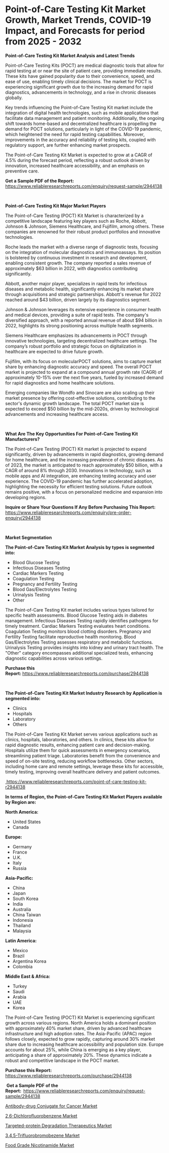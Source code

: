 <p><h1>Point-of-Care Testing Kit Market Growth, Market Trends, COVID-19 Impact, and Forecasts for period from 2025 - 2032</h1></p><p><strong>Point-of-Care Testing Kit Market Analysis and Latest Trends</strong></p>
<p><p>Point-of-Care Testing Kits (POCT) are medical diagnostic tools that allow for rapid testing at or near the site of patient care, providing immediate results. These kits have gained popularity due to their convenience, speed, and ease of use, enabling timely clinical decisions. The market for POCT is experiencing significant growth due to the increasing demand for rapid diagnostics, advancements in technology, and a rise in chronic diseases globally.</p><p>Key trends influencing the Point-of-Care Testing Kit market include the integration of digital health technologies, such as mobile applications that facilitate data management and patient monitoring. Additionally, the ongoing shift towards home-based and decentralized healthcare is propelling the demand for POCT solutions, particularly in light of the COVID-19 pandemic, which heightened the need for rapid testing capabilities. Moreover, improvements in the accuracy and reliability of testing kits, coupled with regulatory support, are further enhancing market prospects. </p><p>The Point-of-Care Testing Kit Market is expected to grow at a CAGR of 4.5% during the forecast period, reflecting a robust outlook driven by innovation, increased healthcare accessibility, and an emphasis on preventive care.</p></p>
<p><strong>Get a Sample PDF of the Report:&nbsp;</strong> <a href="https://www.reliableresearchreports.com/enquiry/request-sample/2944138?utm_campaign=34&utm_medium=2&utm_source=Github&utm_content=ia&utm_term=15032025&utm_id=point-of-care-testing-kit">https://www.reliableresearchreports.com/enquiry/request-sample/2944138</a></p>
<p>&nbsp;</p>
<p><strong>Point-of-Care Testing Kit Major Market Players</strong></p>
<p><p>The Point-of-Care Testing (POCT) Kit Market is characterized by a competitive landscape featuring key players such as Roche, Abbott, Johnson & Johnson, Siemens Healthcare, and Fujifilm, among others. These companies are renowned for their robust product portfolios and innovative technologies.</p><p>Roche leads the market with a diverse range of diagnostic tests, focusing on the integration of molecular diagnostics and immunoassays. Its position is bolstered by continuous investment in research and development, enabling consistent growth. The company reported a sales revenue of approximately $63 billion in 2022, with diagnostics contributing significantly.</p><p>Abbott, another major player, specializes in rapid tests for infectious diseases and metabolic health, significantly enhancing its market share through acquisitions and strategic partnerships. Abbott's revenue for 2022 reached around $43 billion, driven largely by its diagnostics segment.</p><p>Johnson & Johnson leverages its extensive experience in consumer health and medical devices, providing a suite of rapid tests. The company's diversified approach, with a reported annual revenue of about $94 billion in 2022, highlights its strong positioning across multiple health segments.</p><p>Siemens Healthcare emphasizes its advancements in POCT through innovative technologies, targeting decentralized healthcare settings. The company’s robust portfolio and strategic focus on digitalization in healthcare are expected to drive future growth.</p><p>Fujifilm, with its focus on molecularPOCT solutions, aims to capture market share by enhancing diagnostic accuracy and speed. The overall POCT market is projected to expand at a compound annual growth rate (CAGR) of approximately 10-15% over the next five years, fueled by increased demand for rapid diagnostics and home healthcare solutions.</p><p>Emerging companies like Wondfo and Sinocare are also scaling up their market presence by offering cost-effective solutions, contributing to the sector's dynamic growth landscape. The total POCT market size is expected to exceed $50 billion by the mid-2020s, driven by technological advancements and increasing healthcare access.</p></p>
<p>&nbsp;</p>
<p><strong>What Are The Key Opportunities For Point-of-Care Testing Kit Manufacturers?</strong></p>
<p><p>The Point-of-Care Testing (POCT) Kit market is projected to expand significantly, driven by advancements in rapid diagnostics, growing demand for home healthcare, and the increasing prevalence of chronic diseases. As of 2023, the market is anticipated to reach approximately $50 billion, with a CAGR of around 8% through 2030. Innovations in technology, such as mobile apps and AI integration, are enhancing testing accuracy and user experience. The COVID-19 pandemic has further accelerated adoption, highlighting the necessity for efficient testing solutions. Future outlook remains positive, with a focus on personalized medicine and expansion into developing regions.</p></p>
<p><strong>Inquire or Share Your Questions If Any Before Purchasing This Report:</strong> <a href="https://www.reliableresearchreports.com/enquiry/pre-order-enquiry/2944138?utm_campaign=34&utm_medium=2&utm_source=Github&utm_content=ia&utm_term=15032025&utm_id=point-of-care-testing-kit">https://www.reliableresearchreports.com/enquiry/pre-order-enquiry/2944138</a></p>
<p>&nbsp;</p>
<p><strong>Market Segmentation</strong></p>
<p><strong>The Point-of-Care Testing Kit Market Analysis by types is segmented into:</strong></p>
<p><ul><li>Blood Glucose Testing</li><li>Infectious Diseases Testing</li><li>Cardiac Markers Testing</li><li>Coagulation Testing</li><li>Pregnancy and Fertility Testing</li><li>Blood Gas/Electrolytes Testing</li><li>Urinalysis Testing</li><li>Other</li></ul></p>
<p><p>The Point-of-Care Testing Kit market includes various types tailored for specific health assessments. Blood Glucose Testing aids in diabetes management. Infectious Diseases Testing rapidly identifies pathogens for timely treatment. Cardiac Markers Testing evaluates heart conditions. Coagulation Testing monitors blood clotting disorders. Pregnancy and Fertility Testing facilitate reproductive health monitoring. Blood Gas/Electrolytes Testing assesses respiratory and metabolic functions. Urinalysis Testing provides insights into kidney and urinary tract health. The "Other" category encompasses additional specialized tests, enhancing diagnostic capabilities across various settings.</p></p>
<p><strong>Purchase this Report:&nbsp;</strong><a href="https://www.reliableresearchreports.com/purchase/2944138?utm_campaign=34&utm_medium=2&utm_source=Github&utm_content=ia&utm_term=15032025&utm_id=point-of-care-testing-kit">https://www.reliableresearchreports.com/purchase/2944138</a></p>
<p>&nbsp;</p>
<p><strong>The Point-of-Care Testing Kit Market Industry Research by Application is segmented into:</strong></p>
<p><ul><li>Clinics</li><li>Hospitals</li><li>Laboratory</li><li>Others</li></ul></p>
<p><p>The Point-of-Care Testing Kit Market serves various applications such as clinics, hospitals, laboratories, and others. In clinics, these kits allow for rapid diagnostic results, enhancing patient care and decision-making. Hospitals utilize them for quick assessments in emergency scenarios, streamlining patient triage. Laboratories benefit from the convenience and speed of on-site testing, reducing workflow bottlenecks. Other sectors, including home care and remote settings, leverage these kits for accessible, timely testing, improving overall healthcare delivery and patient outcomes.</p></p>
<p><a href="https://www.reliableresearchreports.com/point-of-care-testing-kit-r2944138?utm_campaign=34&utm_medium=2&utm_source=Github&utm_content=ia&utm_term=15032025&utm_id=point-of-care-testing-kit">&nbsp;https://www.reliableresearchreports.com/point-of-care-testing-kit-r2944138</a></p>
<p><strong>In terms of Region, the Point-of-Care Testing Kit Market Players available by Region are:</strong></p>
<p>
    <p> <strong> North America: </strong>
        <ul>
            <li>United States</li>
            <li>Canada</li>
        </ul>
        </p> 
    <p> <strong> Europe: </strong>
        <ul>
            <li>Germany</li>
            <li>France</li>
            <li>U.K.</li>
            <li>Italy</li>
            <li>Russia</li>
        </ul>
        </p> 
    <p> <strong> Asia-Pacific: </strong>
        <ul>
            <li>China</li>
            <li>Japan</li>
            <li>South Korea</li>
            <li>India</li>
            <li>Australia</li>
            <li>China Taiwan</li>
            <li>Indonesia</li>
            <li>Thailand</li>
            <li>Malaysia</li>
        </ul>
        </p> 
    <p> <strong> Latin America: </strong>
        <ul>
            <li>Mexico</li>
            <li>Brazil</li>
            <li>Argentina Korea</li>
            <li>Colombia</li>
        </ul>
        </p> 
    <p> <strong> Middle East & Africa: </strong>
        <ul>
            <li>Turkey</li>
            <li>Saudi</li>
            <li>Arabia</li>
            <li>UAE</li>
            <li>Korea</li>
        </ul>
    </p>
    </p>
<p><p>The Point-of-Care Testing (POCT) Kit Market is experiencing significant growth across various regions. North America holds a dominant position with approximately 40% market share, driven by advanced healthcare infrastructure and high adoption rates. The Asia-Pacific (APAC) region follows closely, expected to grow rapidly, capturing around 30% market share due to increasing healthcare accessibility and population size. Europe accounts for about 25%, while China is emerging as a key player, anticipating a share of approximately 20%. These dynamics indicate a robust and competitive landscape in the POCT market.</p></p>
<p><strong>Purchase this Report: </strong><a href="https://www.reliableresearchreports.com/purchase/2944138?utm_campaign=34&utm_medium=2&utm_source=Github&utm_content=ia&utm_term=15032025&utm_id=point-of-care-testing-kit">https://www.reliableresearchreports.com/purchase/2944138</a></p>
<p>&nbsp;<strong>Get a Sample PDF of the Report:&nbsp;&nbsp;</strong><a href="https://www.reliableresearchreports.com/enquiry/request-sample/2944138?utm_campaign=34&utm_medium=2&utm_source=Github&utm_content=ia&utm_term=15032025&utm_id=point-of-care-testing-kit">https://www.reliableresearchreports.com/enquiry/request-sample/2944138</a></p>
<p><strong></strong></p>
<p><p><a href="https://github.com/avikalitesjj/Market-Research-Report-List-1/blob/main/antibody-drug-conjugate-for-cancer-market.md?utm_campaign=34&utm_medium=2&utm_source=Github&utm_content=ia&utm_term=15032025&utm_id=point-of-care-testing-kit">Antibody-drug Conjugate for Cancer Market</a></p><p><a href="https://github.com/shefikagbons/Market-Research-Report-List-1/blob/main/26-dichlorofluorobenzene-market.md?utm_campaign=34&utm_medium=2&utm_source=Github&utm_content=ia&utm_term=15032025&utm_id=point-of-care-testing-kit">2,6-Dichlorofluorobenzene Market</a></p><p><a href="https://github.com/nontoengolo/Market-Research-Report-List-1/blob/main/targeted-protein-degradation-therapeutics-market.md?utm_campaign=34&utm_medium=2&utm_source=Github&utm_content=ia&utm_term=15032025&utm_id=point-of-care-testing-kit">Targeted-protein Degradation Therapeutics Market</a></p><p><a href="https://github.com/pomasifilo/Market-Research-Report-List-1/blob/main/345-trifluorobromobezene-market.md?utm_campaign=34&utm_medium=2&utm_source=Github&utm_content=ia&utm_term=15032025&utm_id=point-of-care-testing-kit">3,4,5-Trifluorobromobezene Market</a></p><p><a href="https://github.com/ceneabiruk11/Market-Research-Report-List-1/blob/main/food-grade-nicotinamide-market.md?utm_campaign=34&utm_medium=2&utm_source=Github&utm_content=ia&utm_term=15032025&utm_id=point-of-care-testing-kit">Food Grade Nicotinamide Market</a></p></p>
